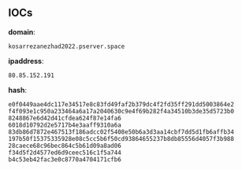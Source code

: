 
## IOCs

__domain__:

```text
kosarrezanezhad2022.pserver.space
```
__ipaddress__:

```text
80.85.152.191
```
__hash__:

```text
e0f0449aae4dc117e34517e8c83fd49faf2b379dc4f2fd35ff291dd5003864e2
f4f093e1c950a233464a6a17a2040630c9e4f69b282f4a34510b3de35d5723b0
8248867e6d42d41cfdea624f87e14fa6
6018d10792d2e5717b4e3aaff9310a6a
83db86d7872e467513f186adcc02f5408e50b6a3d3aa14cbf7dd5d1fb6affb34
197b50f15375335928e08c5cc5b6f50cd93864655237b8db85556d4057f3b988
28caece68c96bec864c5b61d09a8ad06
f34d5f2d4577ed6d9ceec516c1f5a744
b4c53eb42fac3e0c8770a4704171cfb6
```